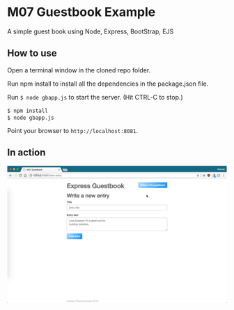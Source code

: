 # M07 Guestbook Example

A simple guest book using Node, Express, BootStrap, EJS

## How to use

Open a terminal window in the cloned  repo folder.

Run npm install to install all the dependencies in the package.json file.

Run `$ node gbapp.js` to start the server.  (Hit CTRL-C to stop.)

```
$ npm install
$ node gbapp.js
```

Point your browser to `http://localhost:8081`.

## In action
![image](Showcase.gif)
